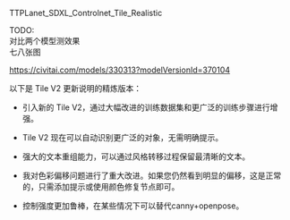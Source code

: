 TTPLanet_SDXL_Controlnet_Tile_Realistic

TODO:   
对比两个模型测效果    
七八张图    

https://civitai.com/models/330313?modelVersionId=370104   

以下是 Tile V2 更新说明的精炼版本：

- 引入新的 Tile V2，通过大幅改进的训练数据集和更广泛的训练步骤进行增强。

- Tile V2 现在可以自动识别更广泛的对象，无需明确提示。

- 强大的文本重组能力，可以通过风格转移过程保留最清晰的文本。

- 我对色彩偏移问题进行了重大改进。如果您仍然看到明显的偏移，这是正常的，只需添加提示或使用颜色修复节点即可。

- 控制强度更加鲁棒，在某些情况下可以替代canny+openpose。